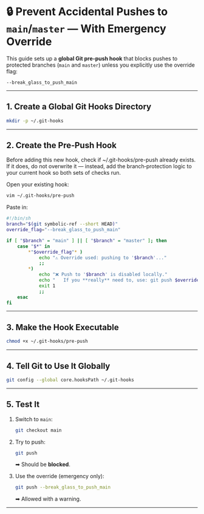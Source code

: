 # 🔒 Prevent Accidental Pushes to `main`/`master` — With Emergency Override

This guide sets up a **global Git pre‑push hook** that blocks pushes to protected branches (`main` and `master`) unless you explicitly use the override flag:

```
--break_glass_to_push_main
```

---

## 1. Create a Global Git Hooks Directory
```bash
mkdir -p ~/.git-hooks
```

---

## 2. Create the Pre‑Push Hook

Before adding this new hook, check if ~/.git-hooks/pre-push already exists.
If it does, do not overwrite it — instead, add the branch‑protection logic to your current hook so both sets of checks run.

Open your existing hook:
```bash
vim ~/.git-hooks/pre-push
```

Paste in:
```bash
#!/bin/sh
branch="$(git symbolic-ref --short HEAD)"
override_flag="--break_glass_to_push_main"

if [ "$branch" = "main" ] || [ "$branch" = "master" ]; then
    case "$*" in
        *"$override_flag"* )
            echo "⚠️ Override used: pushing to '$branch'..."
            ;;
        *)
            echo "❌ Push to '$branch' is disabled locally."
            echo "   If you **really** need to, use: git push $override_flag"
            exit 1
            ;;
    esac
fi
```

---

## 3. Make the Hook Executable
```bash
chmod +x ~/.git-hooks/pre-push
```

---

## 4. Tell Git to Use It Globally
```bash
git config --global core.hooksPath ~/.git-hooks
```

---

## 5. Test It
1. Switch to `main`:
    ```bash
    git checkout main
    ```
2. Try to push:
    ```bash
    git push
    ```
   ➡  Should be **blocked**.

3. Use the override (emergency only):
    ```bash
    git push --break_glass_to_push_main
    ```
   ➡  Allowed with a warning.

---
